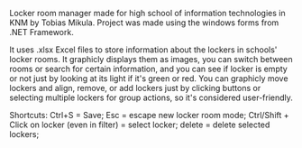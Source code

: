 Locker room manager made for high school of information technologies in KNM by Tobias Mikula.
Project was made using the windows forms from .NET Framework.

It uses .xlsx Excel files to store information about the lockers in schools' locker rooms.
It graphicly displays them as images, you can switch between rooms or search for certain information, and you can see 
if locker is empty or not just by looking at its light if it's green or red.
You can graphicly move lockers and align, remove, or add lockers just by clicking buttons or selecting multiple lockers
for group actions, so it's considered user-friendly.


Shortcuts:
Ctrl+S = Save;
Esc = escape new locker room mode;
Ctrl/Shift + Click on locker (even in filter) = select locker;
delete = delete selected lockers;

